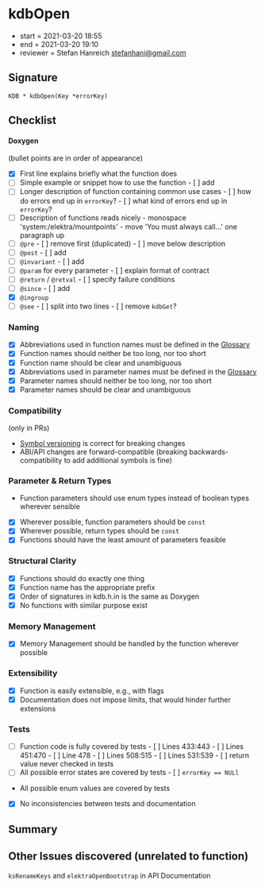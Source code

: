 # kdbOpen

- start = 2021-03-20 18:55
- end = 2021-03-20 19:10
- reviewer = Stefan Hanreich <stefanhani@gmail.com>

## Signature

`KDB * kdbOpen(Key *errorKey)`

## Checklist

#### Doxygen

(bullet points are in order of appearance)

- [x] First line explains briefly what the function does
- [ ] Simple example or snippet how to use the function
      - [ ] add
- [ ] Longer description of function containing common use cases
      - [ ] how do errors end up in `errorKey`?
      - [ ] what kind of errors end up in `errorKey`?
- [ ] Description of functions reads nicely
      - monospace 'system:/elektra/mountpoints'
      - move 'You must always call...' one paragraph up
- [ ] `@pre`
      - [ ] remove first (duplicated)
      - [ ] move below description
- [ ] `@post`
      - [ ] add
- [ ] `@invariant`
      - [ ] add
- [ ] `@param` for every parameter
      - [ ] explain format of contract
- [ ] `@return` / `@retval`
      - [ ] specify failure conditions
- [ ] `@since`
      - [ ] add
- [x] `@ingroup`
- [ ] `@see`
      - [ ] split into two lines
      - [ ] remove `kdbGet`?

### Naming

- [x] Abbreviations used in function names must be defined in the
      [Glossary](/doc/help/elektra-glossary.md)
- [x] Function names should neither be too long, nor too short
- [x] Function name should be clear and unambiguous
- [x] Abbreviations used in parameter names must be defined in the
      [Glossary](/doc/help/elektra-glossary.md)
- [x] Parameter names should neither be too long, nor too short
- [x] Parameter names should be clear and unambiguous

### Compatibility

(only in PRs)

- [Symbol versioning](/doc/dev/symbol-versioning.md)
      is correct for breaking changes
- ABI/API changes are forward-compatible (breaking backwards-compatibility
      to add additional symbols is fine)

### Parameter & Return Types

- Function parameters should use enum types instead of boolean types
      wherever sensible
- [x] Wherever possible, function parameters should be `const`
- [x] Wherever possible, return types should be `const`
- [x] Functions should have the least amount of parameters feasible

### Structural Clarity

- [x] Functions should do exactly one thing
- [x] Function name has the appropriate prefix
- [x] Order of signatures in kdb.h.in is the same as Doxygen
- [x] No functions with similar purpose exist

### Memory Management

- [x] Memory Management should be handled by the function wherever possible

### Extensibility

- [x] Function is easily extensible, e.g., with flags
- [x] Documentation does not impose limits, that would hinder further extensions

### Tests

- [ ] Function code is fully covered by tests
      - [ ] Lines 433:443
      - [ ] Lines 451:470
      - [ ] Line 478
      - [ ] Lines 508:515
      - [ ] Lines 531:539
      - [ ] return value never checked in tests
- [ ] All possible error states are covered by tests
      - [ ] `errorKey == NULl`
- All possible enum values are covered by tests
- [x] No inconsistencies between tests and documentation

## Summary

## Other Issues discovered (unrelated to function)
`ksRenameKeys` and `elektraOpenBootstrap` in API Documentation
